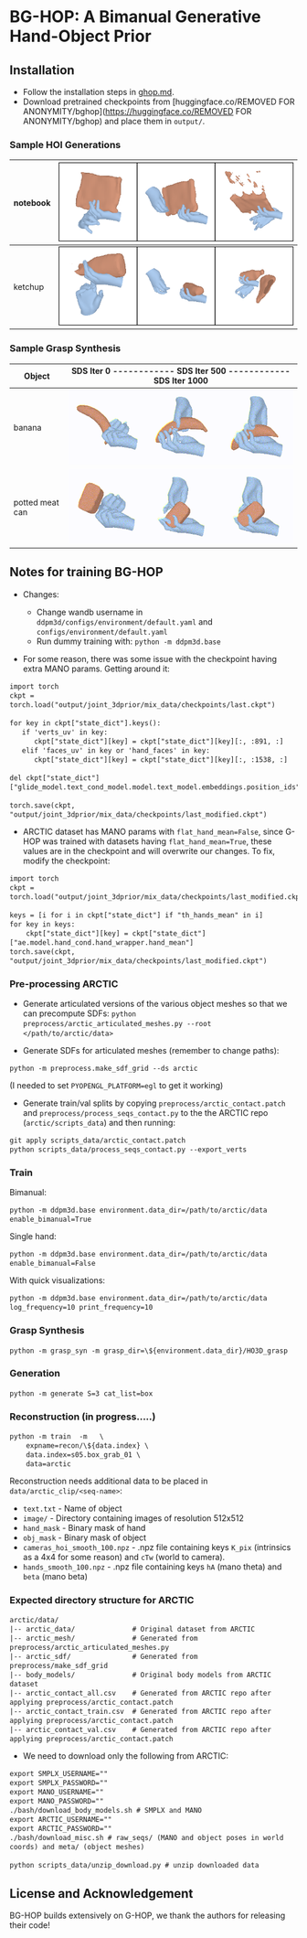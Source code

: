 # BG-HOP: A Bimanual Generative Hand-Object Prior

## Installation 

- Follow the installation steps in [ghop.md](ghop.md).
- Download pretrained checkpoints from [huggingface.co/REMOVED FOR ANONYMITY/bghop](https://huggingface.co/REMOVED FOR ANONYMITY/bghop) and place them in `output/`.

### Sample HOI Generations

| notebook | ![image](docs/biman_notebook_gen.gif) | 
| --- | --- |
| ketchup | ![image](docs/biman_ketchup_gen.gif) | 

### Sample Grasp Synthesis

| Object | SDS Iter 0 ------------ SDS Iter 500 ------------ SDS Iter 1000 |
| --- | --- |
| banana | ![image](docs/biman_banana_grasp.gif) | 
| potted meat can | ![image](docs/biman_potted_meat_can_grasp.gif) | 


## Notes for training BG-HOP

- Changes:
  - Change wandb username in `ddpm3d/configs/environment/default.yaml` and `configs/environment/default.yaml`
  - Run dummy training with:
  `python -m ddpm3d.base`

- For some reason, there was some issue with the checkpoint having extra MANO params. Getting around it:
```
import torch
ckpt = torch.load("output/joint_3dprior/mix_data/checkpoints/last.ckpt")

for key in ckpt["state_dict"].keys():
   if 'verts_uv' in key:
      ckpt["state_dict"][key] = ckpt["state_dict"][key][:, :891, :]
   elif 'faces_uv' in key or 'hand_faces' in key:
      ckpt["state_dict"][key] = ckpt["state_dict"][key][:, :1538, :]

del ckpt["state_dict"]["glide_model.text_cond_model.model.text_model.embeddings.position_ids"]

torch.save(ckpt, "output/joint_3dprior/mix_data/checkpoints/last_modified.ckpt")
```
- ARCTIC dataset has MANO params with `flat_hand_mean=False`, since G-HOP was trained with datasets having `flat_hand_mean=True`, these values are in the checkpoint and will overwrite our changes. To fix, modify the checkpoint:
```
import torch
ckpt = torch.load("output/joint_3dprior/mix_data/checkpoints/last_modified.ckpt")

keys = [i for i in ckpt["state_dict"] if "th_hands_mean" in i]
for key in keys:
    ckpt["state_dict"][key] = ckpt["state_dict"]["ae.model.hand_cond.hand_wrapper.hand_mean"]
torch.save(ckpt, "output/joint_3dprior/mix_data/checkpoints/last_modified.ckpt")
```

### Pre-processing ARCTIC

- Generate articulated versions of the various object meshes so that we can precompute SDFs:
```python preprocess/arctic_articulated_meshes.py --root </path/to/arctic/data>```

- Generate SDFs for articulated meshes (remember to change paths):
```
python -m preprocess.make_sdf_grid --ds arctic
```
(I needed to set `PYOPENGL_PLATFORM=egl` to get it working)

- Generate train/val splits by copying `preprocess/arctic_contact.patch` and `preprocess/process_seqs_contact.py` to the the ARCTIC repo (`arctic/scripts_data`) and then running:
```
git apply scripts_data/arctic_contact.patch
python scripts_data/process_seqs_contact.py --export_verts
```

### Train

Bimanual:
```
python -m ddpm3d.base environment.data_dir=/path/to/arctic/data enable_bimanual=True
```

Single hand:
```
python -m ddpm3d.base environment.data_dir=/path/to/arctic/data enable_bimanual=False
```

With quick visualizations:
```
python -m ddpm3d.base environment.data_dir=/path/to/arctic/data log_frequency=10 print_frequency=10
```

### Grasp Synthesis

```
python -m grasp_syn -m grasp_dir=\${environment.data_dir}/HO3D_grasp
```

### Generation

```
python -m generate S=3 cat_list=box
```

### Reconstruction (in progress.....)

```
python -m train  -m   \
    expname=recon/\${data.index} \
    data.index=s05.box_grab_01 \
    data=arctic
```

Reconstruction needs additional data to be placed in `data/arctic_clip/<seq-name>`:
- `text.txt` - Name of object
- `image/` - Directory containing images of resolution 512x512
- `hand_mask` - Binary mask of hand
- `obj_mask` - Binary mask of object
- `cameras_hoi_smooth_100.npz` - .npz file containing keys `K_pix` (intrinsics as a 4x4 for some reason) and `cTw` (world to camera).
- `hands_smooth_100.npz` - .npz file containing keys `hA` (mano theta) and `beta` (mano beta) 


### Expected directory structure for ARCTIC

```
arctic/data/
|-- arctic_data/              # Original dataset from ARCTIC
|-- arctic_mesh/              # Generated from preprocess/arctic_articulated_meshes.py
|-- arctic_sdf/               # Generated from preprocess/make_sdf_grid
|-- body_models/              # Original body models from ARCTIC dataset
|-- arctic_contact_all.csv    # Generated from ARCTIC repo after applying preprocess/arctic_contact.patch
|-- arctic_contact_train.csv  # Generated from ARCTIC repo after applying preprocess/arctic_contact.patch
|-- arctic_contact_val.csv    # Generated from ARCTIC repo after applying preprocess/arctic_contact.patch
```

- We need to download only the following from ARCTIC:

```
export SMPLX_USERNAME=""
export SMPLX_PASSWORD=""
export MANO_USERNAME=""
export MANO_PASSWORD=""
./bash/download_body_models.sh # SMPLX and MANO
export ARCTIC_USERNAME=""
export ARCTIC_PASSWORD=""
./bash/download_misc.sh # raw_seqs/ (MANO and object poses in world coords) and meta/ (object meshes)

python scripts_data/unzip_download.py # unzip downloaded data
```

## License and Acknowledgement
BG-HOP builds extensively on G-HOP, we thank the authors for releasing their code!
